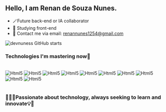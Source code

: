 ## Hello, I am Renan de Souza Nunes. 

- 🪄Future back-end or IA collaborator
- 🌱 Studying front-end
- 📧 Contact me via email: renannunes1254@gmail.com

![devnuness GitHub starts](https://github-readme-stats.vercel.app/api?username=devnuness&show_icons=true&theme=greenandblack)

### Technologies I'm mastering now🚀

<div style="display: inline_block"><br/>
<img align="center"alt="Html5" src=https://img.shields.io/badge/Python-3776AB?style=for-the-badge&logo=python&logoColor=white />
<img align="center"alt="Html5" src=https://img.shields.io/badge/Java-ED8B00?style=for-the-badge&logo=openjdk&logoColor=white />
<img align="center"alt="Html5" src=https://img.shields.io/badge/R-276DC3?style=for-the-badge&logo=ruby&logoColor=white />
<img align="center"alt="Html5" src=https://img.shields.io/badge/PHP-777BB4?style=for-the-badge&logo=php&logoColor=white />
<img align="center"alt="Html5" src=https://img.shields.io/badge/MySQL-00000F?style=for-the-badge&logo=mysql&logoColor=white />
<img align="center"alt="Html5" src=https://img.shields.io/badge/HTML5-E34F26?style=for-the-badge&logo=html5&logoColor=white />
<img align="center"alt="Html5" src=https://img.shields.io/badge/CSS3-1572B6?style=for-the-badge&logo=css3&logoColor=white />
<img align="center"alt="Html5" src=https://img.shields.io/badge/Kotlin-0095D5?&style=for-the-badge&logo=kotlin&logoColor=white />
<img align="center"alt="Html5" src=https://img.shields.io/badge/Django-092E20?style=for-the-badge&logo=django&logoColor=white />
<img align="center"alt="Html5" src=https://img.shields.io/badge/Microsoft_Office-D83B01?style=for-the-badge&logo=microsoft-office&logoColor=white/>
</div><br/>

### 👩🏼‍🚀Passionate about technology, always seeking to learn and innovate💡🌟











